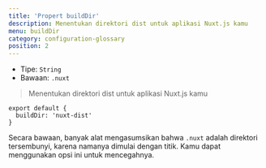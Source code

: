 ```yaml
---
title: 'Propert buildDir'
description: Menentukan direktori dist untuk aplikasi Nuxt.js kamu
menu: buildDir
category: configuration-glossary
position: 2
---
```


- Tipe: `String`
- Bawaan: `.nuxt`

> Menentukan direktori dist untuk aplikasi Nuxt.js kamu

```js{}[nuxt.config.js]
export default {
  buildDir: 'nuxt-dist'
}
```

Secara bawaan, banyak alat mengasumsikan bahwa `.nuxt` adalah direktori tersembunyi, karena namanya dimulai dengan titik. Kamu dapat menggunakan opsi ini untuk mencegahnya.
